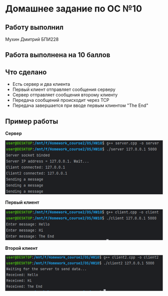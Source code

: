 # Домашнее задание по ОС №10

## Работу выполнил
Мухин Дмитрий БПИ228

## Работа выполнена на 10 баллов

## Что сделано
- Есть сервер и два клиента
- Первый клиент отправляет сообщения серверу
- Сервер отправляет сообщения второму клиенту
- Передача сообщений происходит через TCP
- Передача завершается при вводе первым клиентом "The End"

## Пример работы

__Сервер__

![img.png](img.png)

__Первый клиент__

![img_1.png](img_1.png)

__Второй клиент__

![img_2.png](img_2.png)